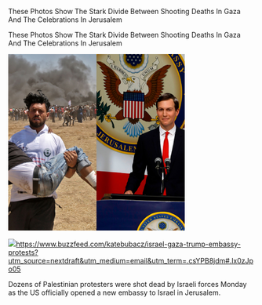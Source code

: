 These Photos Show The Stark Divide Between Shooting Deaths In Gaza And The Celebrations In Jerusalem

These Photos Show The Stark Divide Between Shooting Deaths In Gaza And The Celebrations In Jerusalem

![](../_resources/3384c213945b9f67caf541411904fc38.png)

![](../_resources/79443158f8b6a6ca6bff79e90dfe16ad.png)https://www.buzzfeed.com/katebubacz/israel-gaza-trump-embassy-protests?utm_source=nextdraft&utm_medium=email&utm_term=.csYPB8jdm#.lx0zJpo05

Dozens of Palestinian protesters were shot dead by Israeli forces Monday as the US officially opened a new embassy to Israel in Jerusalem.